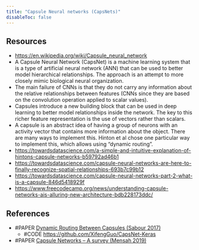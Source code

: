 ```yaml
---
title: "Capsule Neural networks (CapsNets)"
disableToc: false 
---
```


## Resources
- https://en.wikipedia.org/wiki/Capsule_neural_network
- A Capsule Neural Network (CapsNet) is a machine learning system that is a type of artificial neural network (ANN) that can be used to better model hierarchical relationships. The approach is an attempt to more closely mimic biological neural organization.
- The main failure of CNNs is that they do not carry any information about the relative relationships between features (CNNs since they are based on the convolution operation applied to scalar values).
- Capsules introduce a new building block that can be used in deep learning to better model relationships inside the network. The key to this richer feature representation is the use of vectors rather than scalars.
- A capsule is an abstract idea of having a group of neurons with an activity vector that contains more information about the object. There are many ways to implement this. Hinton et al chose one particular way to implement this, which allows using “dynamic routing”. 
- https://towardsdatascience.com/a-simple-and-intuitive-explanation-of-hintons-capsule-networks-b59792ad46b1
- https://towardsdatascience.com/capsule-neural-networks-are-here-to-finally-recognize-spatial-relationships-693b7c99b12
- https://towardsdatascience.com/capsule-neural-networks-part-2-what-is-a-capsule-846d5418929f
- https://www.freecodecamp.org/news/understanding-capsule-networks-ais-alluring-new-architecture-bdb228173ddc/

## References
- #PAPER [Dynamic Routing Between Capsules (Sabour 2017)](https://arxiv.org/abs/1710.09829)
	- #CODE https://github.com/XifengGuo/CapsNet-Keras
- #PAPER [Capsule Networks – A survey (Mensah 2019)](https://www.sciencedirect.com/science/article/pii/S1319157819309322)


